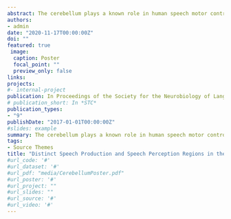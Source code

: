```yaml
---
abstract: The cerebellum plays a known role in human speech motor control, but its role in speech perception and language comprehension remains somewhat of a mystery. Recent neuroimaging meta-analyses report a functional topology of activation in the cerebellum related to language use. However, these meta-analyses are based on a small number of studies and they fail to illuminate the roles of the cerebellum in both language use and the subprocesses that define it. Here we conduct a large scale and specific meta-analysis to test the prediction that the cerebellum contains distinct circuits for action and perception in speech processing. 
authors:
- admin
date: "2020-11-17T00:00:00Z"
doi: ""
featured: true
 image:
  caption: Poster
  focal_point: ""
  preview_only: false
links:
projects:
#- internal-project
publication: In Proceedings of the Society for the Neurobiology of Language.
# publication_short: In *STC*
publication_types:
- "9"
publishDate: "2017-01-01T00:00:00Z"
#slides: example
summary: The cerebellum plays a known role in human speech motor control, but its role in speech perception and language comprehension remains somewhat of a mystery. Recent neuroimaging meta-analyses report a functional topology of activation in the cerebellum related to language use. However, these meta-analyses are based on a small number of studies and they fail to illuminate the roles of the cerebellum in both language use and the subprocesses that define it. Here we conduct a large scale and specific meta-analysis to test the prediction that the cerebellum contains distinct circuits for action and perception in speech processing.
tags:
- Source Themes
title: "Distinct Speech Production and Speech Perception Regions in the Human Cerebellum: A Neuroimaging Meta-Analysis"
#url_code: '#'
#url_dataset: '#'
#url_pdf: "media/CerebellumPoster.pdf"
#url_poster: '#'
#url_project: ""
#url_slides: ""
#url_source: '#'
#url_video: '#'
---
```


